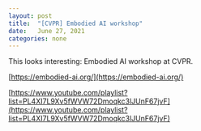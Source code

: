 ```yaml
---
layout: post
title:  "[CVPR] Embodied AI workshop"
date:   June 27, 2021
categories: none
---
```


This looks interesting: Embodied AI workshop at CVPR.



[https://embodied-ai.org/](https://embodied-ai.org/)



[https://www.youtube.com/playlist?list=PL4XI7L9Xv5fWVW72Dmoqkc3lJUnF67jvF](https://www.youtube.com/playlist?list=PL4XI7L9Xv5fWVW72Dmoqkc3lJUnF67jvF)



 

